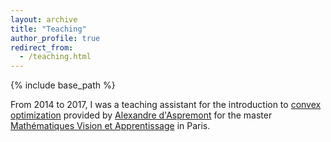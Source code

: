 ```yaml
---
layout: archive
title: "Teaching"
author_profile: true
redirect_from:
  - /teaching.html
---
```


{% include base_path %}

From 2014 to 2017, I was a teaching assistant for the introduction to [convex optimization](https://www.di.ens.fr/~aspremon/OptConvexeM2.html) provided by [Alexandre d'Aspremont](https://www.di.ens.fr/~aspremon) for the master [Mathématiques Vision et Apprentissage](http://math.ens-paris-saclay.fr/version-francaise/formations/master-mva/) in Paris.
